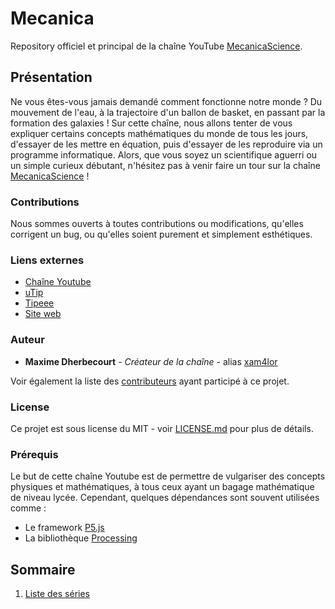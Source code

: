 # Mecanica
Repository officiel et principal de la chaîne YouTube [MecanicaScience](https://www.youtube.com/c/MecanicaScience).

## Présentation

Ne vous êtes-vous jamais demandé comment fonctionne notre monde ? Du mouvement de l'eau, à la trajectoire d'un ballon de basket, en passant par la formation des galaxies !
Sur cette chaîne, nous allons tenter de vous expliquer certains concepts mathématiques du monde de tous les jours, d'essayer de les mettre en équation, puis d'essayer de les reproduire via un programme informatique.
Alors, que vous soyez un scientifique aguerri ou un simple curieux débutant, n'hésitez pas à venir faire un tour sur la chaîne [MecanicaScience](https://www.youtube.com/c/MecanicaScience) ! 

### Contributions

Nous sommes ouverts à toutes contributions ou modifications, qu'elles corrigent un bug, ou qu'elles soient purement et simplement esthétiques.

### Liens externes
 - [Chaîne Youtube](https://www.youtube.com/c/MecanicaScience)
 - [uTip](https://utip.io/mecanicascience)
 - [Tipeee](https://fr.tipeee.com/mecanica)
 - [Site web](http://mdherbecourt.herokuapp.com/)

### Auteur

* **Maxime Dherbecourt** - *Créateur de la chaîne* - alias [xam4lor](https://github.com/xam4lor)

Voir également la liste des [contributeurs](https://github.com/xam4lor/Mecanica/contributors) ayant participé à ce projet.

### License

Ce projet est sous license du MIT - voir [LICENSE.md](LICENSE.md) pour plus de détails.

### Prérequis

Le but de cette chaîne Youtube est de permettre de vulgariser des concepts physiques et mathématiques, à tous ceux ayant un bagage mathématique de niveau lycée.
Cependant, quelques dépendances sont souvent utilisées comme :
* Le framework [P5.js](https://p5js.org/)
* La bibliothèque [Processing](https://processing.org/)


## Sommaire
  1. [Liste des séries](https://github.com/xam4lor/Mecanica/tree/master/Series)

